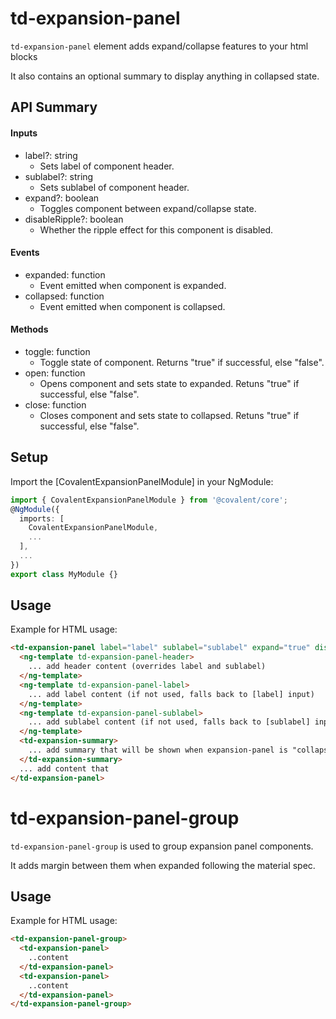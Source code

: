 # td-expansion-panel

`td-expansion-panel` element adds expand/collapse features to your html blocks

It also contains an optional summary to display anything in collapsed state.

## API Summary

#### Inputs

+ label?: string
  + Sets label of component header.
+ sublabel?: string
  + Sets sublabel of component header.
+ expand?: boolean
  + Toggles component between expand/collapse state.
+ disableRipple?: boolean
  + Whether the ripple effect for this component is disabled.

#### Events

+ expanded: function
  + Event emitted when component is expanded.
+ collapsed: function
  + Event emitted when component is collapsed.

#### Methods

+ toggle: function
  + Toggle state of component. Returns "true" if successful, else "false".
+ open: function
  + Opens component and sets state to expanded. Retuns "true" if successful, else "false".
+ close: function
  + Closes component and sets state to collapsed. Retuns "true" if successful, else "false".


## Setup

Import the [CovalentExpansionPanelModule] in your NgModule:

```typescript
import { CovalentExpansionPanelModule } from '@covalent/core';
@NgModule({
  imports: [
    CovalentExpansionPanelModule,
    ...
  ],
  ...
})
export class MyModule {}
```

## Usage

Example for HTML usage:

```html
<td-expansion-panel label="label" sublabel="sublabel" expand="true" disabled="false" (expanded)="expandedEvent()" (collapsed)="collapsedEvent()" [disableRipple]="false">
  <ng-template td-expansion-panel-header>
    ... add header content (overrides label and sublabel)
  </ng-template>
  <ng-template td-expansion-panel-label>
    ... add label content (if not used, falls back to [label] input)
  </ng-template>
  <ng-template td-expansion-panel-sublabel>
    ... add sublabel content (if not used, falls back to [sublabel] input)
  </ng-template>
  <td-expansion-summary>
    ... add summary that will be shown when expansion-panel is "collapsed".
  </td-expansion-summary>
  ... add content that
</td-expansion-panel>
```

# td-expansion-panel-group

`td-expansion-panel-group` is used to group expansion panel components.

It adds margin between them when expanded following the material spec.

## Usage

Example for HTML usage:

```html
<td-expansion-panel-group>
  <td-expansion-panel>
    ..content
  </td-expansion-panel>
  <td-expansion-panel>
    ..content
  </td-expansion-panel>
</td-expansion-panel-group>
```

